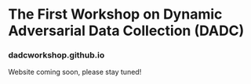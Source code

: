 # The First Workshop on Dynamic Adversarial Data Collection (DADC)
### dadcworkshop.github.io

Website coming soon, please stay tuned!
